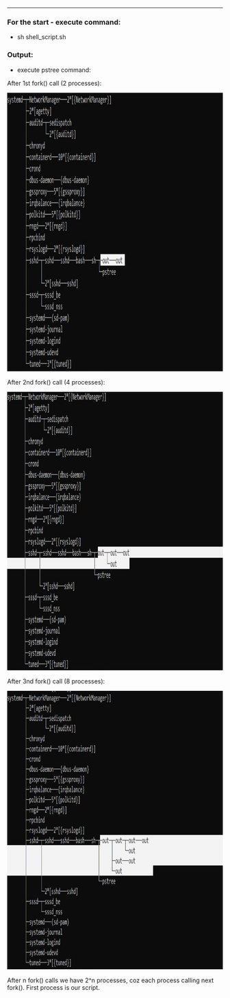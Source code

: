 ---

### For the start - execute command:
* sh shell_script.sh

### Output:

* execute pstree command:

After 1st fork() call (2 processes):

<img src="images/1.jpg" height=650 width=900>

After 2nd fork() call (4 processes):

<img src="images/2.jpg" height=650 width=900>

After 3nd fork() call (8 processes):

<img src="images/3.jpg" height=650 width=900>

After n fork() calls we have 2^n processes, coz each process calling next fork(). First process is our script.

